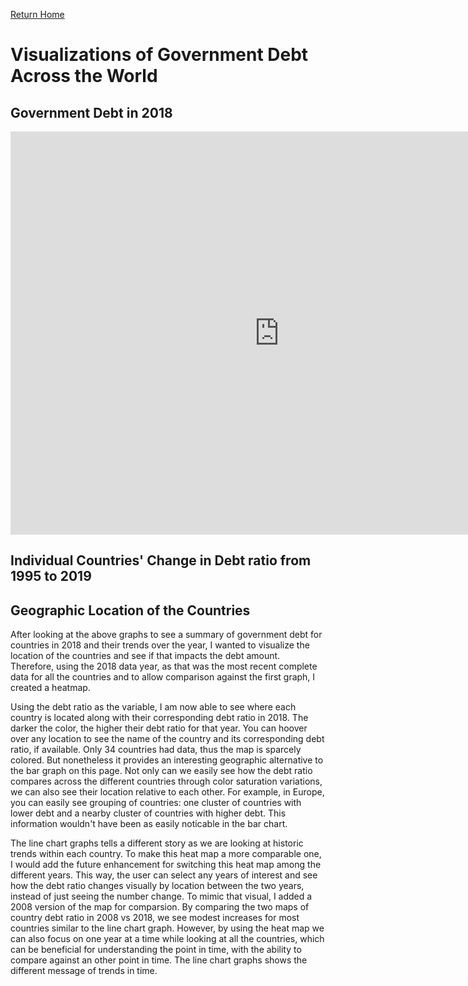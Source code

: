 [Return Home](/README.md)
# Visualizations of Government Debt Across the World 

## Government Debt in 2018
<iframe src="https://data.oecd.org/chart/61IP" width="860" height="645" style="border: 0" mozallowfullscreen="true" webkitallowfullscreen="true" allowfullscreen="true"><a href="https://data.oecd.org/chart/61IP" target="_blank">OECD Chart: General government debt, Total, % of GDP, Annual, 2018</a></iframe>


## Individual Countries' Change in Debt ratio from 1995 to 2019

<div class="flourish-embed flourish-chart" data-src="visualisation/3180907" data-url="https://flo.uri.sh/visualisation/3180907/embed"><script src="https://public.flourish.studio/resources/embed.js"></script></div>

## Geographic Location of the Countries 
After looking at the above graphs to see a summary of government debt for countries in 2018 and their trends over the year, I wanted to visualize the location of the countries and see if that impacts the debt amount. Therefore, using the 2018 data year, as that was the most recent complete data for all the countries and to allow comparison against the first graph, I created a heatmap. 

Using the debt ratio as the variable, I am now able to see where each country is located along with their corresponding debt ratio in 2018. The darker the color, the higher their debt ratio for that year. You can hoover over any location to see the name of the country and its corresponding debt ratio, if available. Only 34 countries had data, thus the map is sparcely colored. But nonetheless it provides an interesting geographic alternative to the bar graph on this page. Not only can we easily see how the debt ratio compares across the different countries through color saturation variations, we can also see their location relative to each other. For example, in Europe, you can easily see grouping of countries: one cluster of countries with lower debt and a nearby cluster of countries with higher debt. This information wouldn't have been as easily noticable in the bar chart. 

<div class="flourish-embed flourish-map" data-src="visualisation/3190075" data-url="https://flo.uri.sh/visualisation/3190075/embed"><script src="https://public.flourish.studio/resources/embed.js"></script></div>

The line chart graphs tells a different story as we are looking at historic trends within each country. To make this heat map a more comparable one, I would add the future enhancement for switching this heat map among the different years. This way, the user can select any years of interest and see how the debt ratio changes visually by location between the two years, instead of just seeing the number change. To mimic that visual, I added a 2008 version of the map for comparsion. By comparing the two maps of country debt ratio in 2008 vs 2018, we see modest increases for most countries similar to the line chart graph. 
However, by using the heat map we can also focus on one year at a time while looking at all the countries, which can be beneficial for understanding the point in time, with the ability to compare against an other point in time. The line chart graphs shows the different message of trends in time. 

<div class="flourish-embed flourish-map" data-src="visualisation/3191405" data-url="https://flo.uri.sh/visualisation/3191405/embed"><script src="https://public.flourish.studio/resources/embed.js"></script></div>

